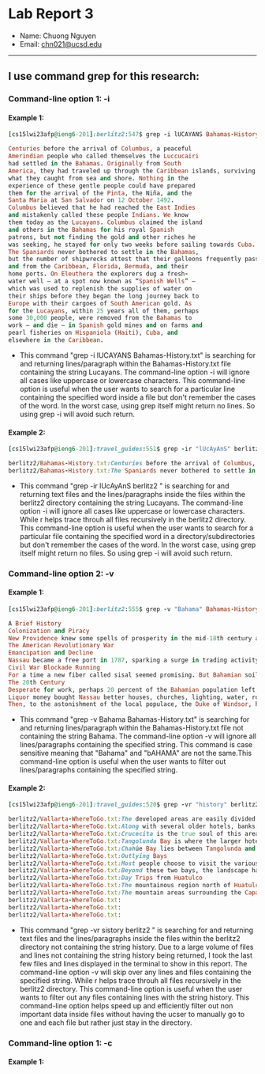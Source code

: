 # Lab Report 3

- Name: Chuong Nguyen
- Email: chn021@ucsd.edu
---

## I use command **grep** for this research:


### Command-line option 1:  -i

#### Example 1:
``` ruby
[cs15lwi23afp@ieng6-201]:berlitz2:547$ grep -i lUCAYANS Bahamas-History.txt

Centuries before the arrival of Columbus, a peaceful 
Amerindian people who called themselves the Luccucairi 
had settled in the Bahamas. Originally from South 
America, they had traveled up through the Caribbean islands, surviving by cultivating modest crops and from 
what they caught from sea and shore. Nothing in the 
experience of these gentle people could have prepared 
them for the arrival of the Pinta, the Niña, and the 
Santa Maria at San Salvador on 12 October 1492. 
Columbus believed that he had reached the East Indies 
and mistakenly called these people Indians. We know 
them today as the Lucayans. Columbus claimed the island 
and others in the Bahamas for his royal Spanish 
patrons, but not finding the gold and other riches he 
was seeking, he stayed for only two weeks before sailing towards Cuba.
The Spaniards never bothered to settle in the Bahamas, 
but the number of shipwrecks attest that their galleons frequently passed through the archipelago en route to 
and from the Caribbean, Florida, Bermuda, and their 
home ports. On Eleuthera the explorers dug a fresh-
water well — at a spot now known as “Spanish Wells” — 
which was used to replenish the supplies of water on 
their ships before they began the long journey back to 
Europe with their cargoes of South American gold. As 
for the Lucayans, within 25 years all of them, perhaps 
some 30,000 people, were removed from the Bahamas to 
work — and die — in Spanish gold mines and on farms and 
pearl fisheries on Hispaniola (Haiti), Cuba, and 
elsewhere in the Caribbean.
```

- This command "grep -i lUCAYANS Bahamas-History.txt" is searching for and returning lines/paragraph within the Bahamas-History.txt file containing the string Lucayans. The command-line option -i will ignore all cases like uppercase or lowercase characters. This command-line option is useful when the user wants to search for a particular line containing the specified word inside a file but don't remember the cases of the word. In the worst case, using grep itself might return no lines. So using grep -i will avoid such return.

#### Example 2:

``` ruby
[cs15lwi23afp@ieng6-201]:travel_guides:551$ grep -ir "lUcAyAnS" berlitz2

berlitz2/Bahamas-History.txt:Centuries before the arrival of Columbus, a peaceful Amerindian people who called themselves the Luccucairi had settled in the Bahamas. Originally from South America, they had traveled up through the Caribbean islands, surviving by cultivating modest crops and from what they caught from sea and shore. Nothing in the experience of these gentle people could have prepared them for the arrival of the Pinta, the Niña, and the Santa Maria at San Salvador on 12 October 1492. Columbus believed that he had reached the East Indies and mistakenly called these people Indians. We know them today as the Lucayans. Columbus claimed the island and others in the Bahamas for his royal Spanish patrons, but not finding the gold and other riches he was seeking, he stayed for only two weeks before sailing towards Cuba.
berlitz2/Bahamas-History.txt:The Spaniards never bothered to settle in the Bahamas, but the number of shipwrecks attest that their galleons frequently passed through the archipelago en route to and from the Caribbean, Florida, Bermuda, and their home ports. On Eleuthera the explorers dug a fresh-water well — at a spot now known as “Spanish Wells” — which was used to replenish the supplies of water on their ships before they began the long journey back to Europe with their cargoes of South American gold. As for the Lucayans, within 25 years all of them, perhaps some 30,000 people, were removed from the Bahamas to work — and die — in Spanish gold mines and on farms and pearl fisheries on Hispaniola (Haiti), Cuba, and elsewhere in the Caribbean.
```

- This command "grep -ir lUcAyAnS berlitz2 " is searching for and returning text files and the lines/paragraphs inside the files within the berlitz2 directory containing the string Lucayans. The command-line option -i will ignore all cases like uppercase or lowercase characters. While r helps trace throuh all files recursively in the berlitz2 directory. This command-line option is useful when the user wants to search for a particular file containing the specified word in a directory/subdirectories but don't remember the cases of the word. In the worst case, using grep itself might return no files. So using grep -i will avoid such return.

### Command-line option 2:  -v

#### Example 1:

``` ruby
[cs15lwi23afp@ieng6-201]:berlitz2:555$ grep -v "Bahama" Bahamas-History.txt 

A Brief History
Colonization and Piracy
New Providence knew some spells of prosperity in the mid-18th century as privateering resumed with England at war with Spain. The town of Nassau expanded, and improvements were made between 1760 and 1768 by another revered governor, William Shirley from Massachusetts.
The American Revolutionary War
Emancipation and Decline
Nassau became a free port in 1787, sparking a surge in trading activity. Loyalists built a number of the attractive colonial-style homes and public buildings still standing today, and during the War of 1812, privateers enjoyed another profitable spell against American vessels.
Civil War Blockade Running
For a time a new fiber called sisal seemed promising. But Bahamian soil was too poor and Mexico grew a better plant. Neville Chamberlain, future British Prime Minister, took over his family’s sisal operation on Andros in the 1890s. It failed, the natives said, because of that island’s evil elves called chickcharnies, who cast a spell on the family for disturbing the land. Hopes were raised, and also fizzled, over Bahamian citrus and pineapple. Sponging, another vitally important industry at the end of the 19th century, also had setbacks. A hurricane in 1839 drowned some 300 sponge fishermen in the ‘mud’ off Andros, and a devastating fungus some 40 years later killed almost all the sponges.
The 20th Century
Desperate for work, perhaps 20 percent of the Bahamian population left to take construction jobs in Florida between the turn of the century and World War I. During that war hundreds of Bahamians saw active service with British forces. The islands suffered food shortages and a serious bank failure, but nothing more threatening militarily than rumors of German submarines offshore.
Liquor money bought Nassau better houses, churches, lighting, water, roads, sewers, docks, and hotels. The city’s first gambling casino opened in 1920; the first daily air service from Miami began in 1929; the yacht set decided Nassau was fashionable, and many wealthy Americans as well as Prohibition millionaires built homes on the islands.
Then, to the astonishment of the local populace, the Duke of Windsor, having given up his throne for an American divorcée, was named governor of the little colony in 1940. He and the Duchess remained until 1945.
```

- This command "grep -v Bahama Bahamas-History.txt" is searching for and returning lines/paragraph within the Bahamas-History.txt file not containing the string Bahama. The command-line option -v will ignore all lines/paragraphs containing the specified string. This command is case sensitive meaning that "Bahama" and "bAHAMA" are not the same.This command-line option is useful when the user wants to filter out lines/paragraphs containing the specified string.

#### Example 2:

```ruby
[cs15lwi23afp@ieng6-201]:travel_guides:520$ grep -vr "history" berlitz2

berlitz2/Vallarta-WhereToGo.txt:The developed areas are easily divided into three sections: the original resort development at Bahía Santa Cruz, Tangolunda Bay, and the town of Crucecita, home to the area’s residents and workers. The original settlement in this area is Santa María de Huatulco, a more traditional town found 17 miles inland approaching the Sierra foothills, but generally not explored by visitors to Huatulco.
berlitz2/Vallarta-WhereToGo.txt:Along with several older hotels, banks, and various tourist services, the Bahía Santa Cruz is home to a marina, from which numerous bay cruises and private panga fishing and sightseeing charters depart. Several seafood restaurants are located on a stretch of sheltered beach here, next to the marina. They double as daytime beach clubs, and have water-sports equipment for rent, along with food and beverage service. Adjacent to the marina is the “town’s” central plaza, where the traditional central kiosk has been converted into a small stand selling espresso drinks, whole-bean coffee from the region, and tours to the neighboring coffee plantations — all sponsored by the coffee-growers’ co-op. A small artisan’s market separates the plaza from the main road, calle Juárez.
berlitz2/Vallarta-WhereToGo.txt:Crucecita is the true soul of this area, where all the shops, services, and facilities that make a town run are located. Recently, a few stylish, yet inexpensive, hotels have cropped up. The central plaza here is lovely and tree-lined, with a bandstand at its center. It fronts the Iglesia Guadalupana, the main church in town, which is decorated with an enormous ceiling mural of the Virgin of Guadalupe, set in a background of indigo-blue night sky; additional, brilliantly colored murals adorn the walls.
berlitz2/Vallarta-WhereToGo.txt:Tangolunda Bay is where the larger hotel developments are located, along with the 18-hole Tangolunda Golf Course.
berlitz2/Vallarta-WhereToGo.txt:Chahúe Bay lies between Tangolunda and Santa Cruz bays, and is the next to be slated for development. For now, it is home to a few beach clubs used by non-oceanfront hotels, and a small marina that is under construction. Bahía Conejos lies to the east of Tangolunda, and has residential developments already in progress.
berlitz2/Vallarta-WhereToGo.txt:Outlying Bays
berlitz2/Vallarta-WhereToGo.txt:Most people choose to visit the various outlying bays on an excursion boat. You can also charter a panga to drop you off, and arrange a return pick-up. The twin bays of Maguey and El Órgano are the closest and most popular, with a string of palapa restaurants and vendors who rent snorkeling gear and kayaks at Maguey.
berlitz2/Vallarta-WhereToGo.txt:Beyond these two bays, the landscape has more of a desert-like appearance, with large cacti interspersed among the palms. The bays of Cacaluta, Chachacual, and Riscalillo are still pristine and peaceful, with overnight camping allowed at Cacaluta. An exquisite beach is nestled into the cove of Bahía San Agustín, a small fisherman’s village located about an hour by boat west of Santa Cruz, also accessible by road. Known for its outstanding offshore coral reefs, it’s the favorite with divers and snorkelers.
berlitz2/Vallarta-WhereToGo.txt:Day Trips from Huatulco
berlitz2/Vallarta-WhereToGo.txt:The mountainous region north of Huatulco is considered a prime area for the production of pluma coffee, a Mexican coffee noted for its powerful aroma and rich, earthy flavor. Visits to the various coffee fincas (plantations), located just under two hours north of Crucecita by car, make for an interesting day or overnight trip. The production zone for Huatulco’s coffee is comprised of over 50,000 hectares (100,000 acres), in the small towns surrounding the Copalita River. Notable are the continued use of traditional cultivation methods with minimal use of agricultural chemicals, and the open-air drying of the beans in sun beds.
berlitz2/Vallarta-WhereToGo.txt:The mountain areas surrounding the Capalita River are also the site of many natural treasures, including the Capalitilla Cascades. About 30 km (18.5 miles) north of Tangolunda a grouping of waterfalls, with heights averaging 25 m (80 feet) form natural Jacuzzis and clear pools for swimming. The area is also popular for horseback riding and rappelling.
berlitz2/Vallarta-WhereToGo.txt:
berlitz2/Vallarta-WhereToGo.txt:
berlitz2/Vallarta-WhereToGo.txt:
```

- This command "grep -vr sistory berlitz2 " is searching for and returning text files and the lines/paragraphs inside the files within the berlitz2 directory not containing the string history. Due to a large volume of files and lines not containing the string history being returned, I took the last few files and lines displayed in the terminal to show in this report. The command-line option -v will skip over any lines and files containing the specified string. While r helps trace throuh all files recursively in the berlitz2 directory. This command-line option is useful when the user wants to filter out any files containing lines with the string history. This command-line option helps speed up and efficiently filter out non important data inside files without having the ucser to manually go to one and each file but rather just stay in the directory.

### Command-line option 1:  -c

#### Example 1:
